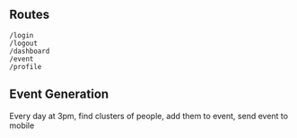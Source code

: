 ## Routes
```
/login
/logout
/dashboard
/event
/profile
```

## Event Generation

Every day at 3pm, find clusters of people, add them to event, send event to mobile

